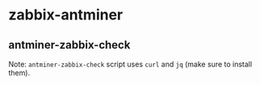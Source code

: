 # zabbix-antminer

## antminer-zabbix-check

Note: `antminer-zabbix-check` script uses `curl` and `jq` (make sure to install them).

